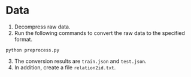 # Data
1. Decompress raw data.
2. Run the following commands to convert the raw data to the specified format.
```shell
python preprocess.py
```
3. The conversion results are `train.json` and `test.json`.
4. In addition, create a file `relation2id.txt`.